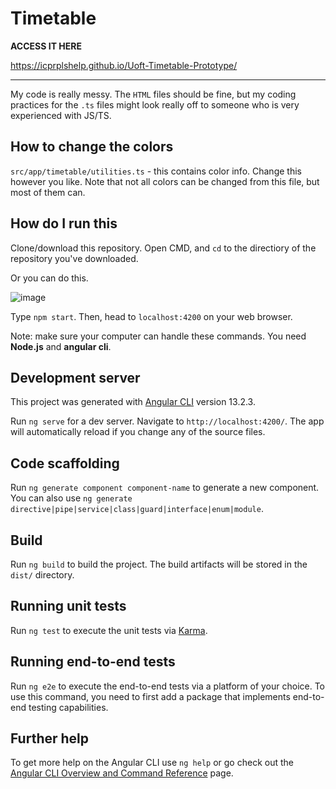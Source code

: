 # Timetable
**ACCESS IT HERE**

https://icprplshelp.github.io/Uoft-Timetable-Prototype/


---

My code is really messy. The `HTML` files should be fine,
but my coding practices for the `.ts` files might
look really off to someone who is very experienced with JS/TS.

## How to change the colors

`src/app/timetable/utilities.ts` - this contains color info. Change this however you like. Note that not all colors can be changed from this file, but most of them can.

## How do I run this

Clone/download this repository. Open CMD, and `cd` to the directiory of the repository you've downloaded.

Or you can do this.

![image](https://user-images.githubusercontent.com/93059453/169639288-b8b70868-ed00-4e97-9d15-14b5106dad47.png)

Type `npm start`. Then, head to `localhost:4200` on your web browser.

Note: make sure your computer can handle these commands. You need **Node.js** and **angular cli**.


## Development server

This project was generated with [Angular CLI](https://github.com/angular/angular-cli) version 13.2.3.

Run `ng serve` for a dev server. Navigate to `http://localhost:4200/`. The app will automatically reload if you change any of the source files.

## Code scaffolding

Run `ng generate component component-name` to generate a new component. You can also use `ng generate directive|pipe|service|class|guard|interface|enum|module`.

## Build

Run `ng build` to build the project. The build artifacts will be stored in the `dist/` directory.

## Running unit tests

Run `ng test` to execute the unit tests via [Karma](https://karma-runner.github.io).

## Running end-to-end tests

Run `ng e2e` to execute the end-to-end tests via a platform of your choice. To use this command, you need to first add a package that implements end-to-end testing capabilities.

## Further help

To get more help on the Angular CLI use `ng help` or go check out the [Angular CLI Overview and Command Reference](https://angular.io/cli) page.
